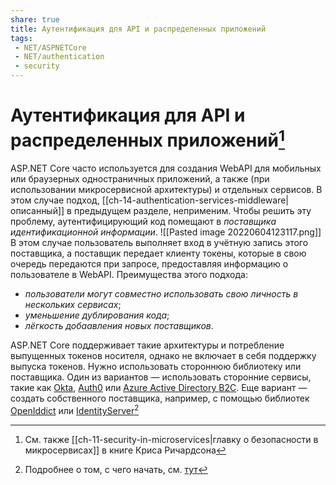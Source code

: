 ```yaml
---
share: true
title: Аутентификация для API и распределенных приложений
tags:
 - NET/ASPNETCore
 - NET/authentication
 - security
---
```

# Аутентификация для API и распределенных приложений[^1]
ASP.NET Core часто используется для создания WebAPI для мобильных или браузерных одностраничных приложений, а также (при использовании микросервисной архитектуры) и отдельных сервисов.
В этом случае подход, [[ch-14-authentication-services-middleware|описанный]] в предыдущем разделе, неприменим.
Чтобы решить эту проблему, аутентифицирующий код помещают в *поставщика идентификационной информации*.
![[Pasted image 20220604123117.png]]
В этом случае пользователь выполняет вход в учётную запись этого поставщика, а поставщик передает клиенту токены, которые в свою очередь передаются при запросе, предоставляя информацию о пользователе в WebAPI.
Преимущества этого подхода:
- *пользователи могут совместно использовать свою личность в нескольких сервисах*;
- *уменьшение дублирования кода*;
- *лёгкость добаавления новых поставщиков*.

ASP.NET Core поддерживает такие архитектуры и потребление выпущенных токенов носителя, однако не включает в себя поддержку выпуска токенов. Нужно использовать стороннюю библиотеку или поставщика.
Один из вариантов — использовать сторонние сервисы, такие как [Okta](https://www.okta.com/), [Auth0](https://auth0.com/) или [Azure Active Directory B2C](https://docs.microsoft.com/ru-ru/azure/active-directory-b2c/overview).
Еще вариант — создать собственного поставщика, например, с помощью библиотек [OpenIddict](https://github.com/openiddict) или [IdentityServer](https://identityserver4.readthedocs.io/en/latest/)[^2]

[^1]:См. также [[ch-11-security-in-microservices|главку о безопасности в микросервисах]] в книге Криса Ричардсона
[^2]:Подробнее о том, с чего начать, см. [тут](https://docs.microsoft.com/ru-ru/aspnet/core/security/authentication/identity-api-authorization?view=aspnetcore-6.0)